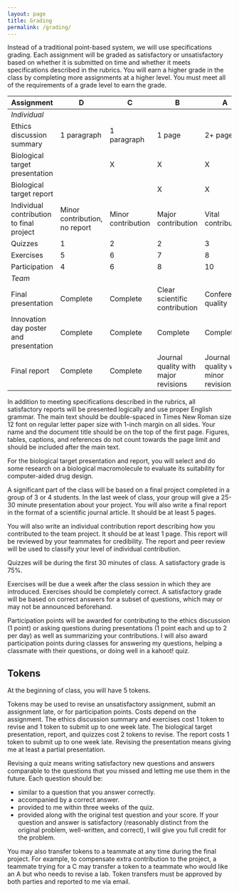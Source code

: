 ```yaml
---
layout: page
title: Grading
permalink: /grading/
---
```


Instead of a traditional point-based system, we will use specifications grading. Each assignment will be graded as satisfactory or unsatisfactory based on whether it is submitted on time and whether it meets specifications described in the rubrics. You will earn a higher grade in the class by completing more assignments at a higher level. You must meet all of the requirements of a grade level to earn the grade.

| Assignment | D | C | B | A |
| ---------- | - | - | - | - |
| <i>Individual</i>
| Ethics discussion summary	| 1 paragraph  | 1 paragraph | 1 page | 2+ pages |
| Biological target presentation | | X | X | X |
| Biological target report |  |  | X | X |
| Individual contribution to final project	| Minor contribution, no report	| Minor contribution | Major contribution  |  Vital contribution |
| Quizzes | 1 | 2 | 2 | 3  |
| Exercises | 5 | 6 | 7 | 8 |
| Participation | 4 | 6 | 8 | 10 |
| <i>Team</i>
| Final presentation | Complete | Complete | Clear scientific contribution | Conference quality |
| Innovation day poster and presentation | Complete | Complete | Complete | Complete |
| Final report | Complete | Complete | Journal quality with major revisions | Journal quality with minor revisions |

In addition to meeting specifications described in the rubrics, all satisfactory reports will be presented logically and use proper English grammar. The main text should be double-spaced in Times New Roman size 12 font on regular letter paper size with 1-inch margin on all sides. Your name and the document title should be on the top of the first page. Figures, tables, captions, and references do not count towards the page limit and should be included after the main text.

For the biological target presentation and report, you will select and do some research on a biological macromolecule to evaluate its suitability for computer-aided drug design.

A significant part of the class will be based on a final project completed in a group of 3 or 4 students. In the last week of class, your group will give a 25-30 minute presentation about your project. You will also write a final report in the format of a scientific journal article. It should be at least 5 pages.

You will also write an individual contribution report describing how you contributed to the team project. It should be at least 1 page. This report will be reviewed by your teammates for credibility. The report and peer review will be used to classify your level of individual contribution.

Quizzes will be during the first 30 minutes of class. A satisfactory grade is 75%.

Exercises will be due a week after the class session in which they are introduced. Exercises should be completely correct. A satisfactory grade will be based on correct answers for a subset of questions, which may or may not be announced beforehand.

Participation points will be awarded for contributing to the ethics discussion (1 point) or asking questions during presentations (1 point each and up to 2 per day) as well as summarizing your contributions. I will also award participation points during classes for answering my questions, helping a classmate with their questions, or doing well in a kahoot! quiz.

## Tokens

At the beginning of class, you will have 5 tokens.

Tokens may be used to revise an unsatisfactory assignment, submit an assignment late, or for participation points. Costs depend on the assignment. The ethics discussion summary and exercises cost 1 token to revise and 1 token to submit up to one week late. The biological target presentation, report, and quizzes cost 2 tokens to revise. The report costs 1 token to submit up to one week late. Revising the presentation means giving me at least a partial presentation.

Revising a quiz means writing satisfactory new questions and answers comparable to the questions that you missed and letting me use them in the future. Each question should be:
* similar to a question that you answer correctly.
* accompanied by a correct answer.
* provided to me within three weeks of the quiz.
* provided along with the original test question and your score.
If your question and answer is satisfactory (reasonably distinct from the original problem, well-written, and correct), I will give you full credit for the problem.

You may also transfer tokens to a teammate at any time during the final project. For example, to compensate extra contribution to the project, a teammate trying for a C may transfer a token to a teammate who would like an A but who needs to revise a lab. Token transfers must be approved by both parties and reported to me via email.

<!--
Components of the final grade are:

| **Component**                      | **Percentage** |
| :---                           | ---: |
| Work product (team)            | 30 |
| Individual contribution        | 25 |
| Reports and Presentations      |    |
| > Biological target presentation | 5  |
| > Midterm presentation         | 5  |
| > Pharmaceutical ethics report   | 5  |
| > Final presentation             | 5  |
| > Final report                   | 10 |
| Attendance                     | 10 |
| Peer review                    | 5  |
| | |

Each team will be graded on the quality and level of effort each team member demonstrates, the participation and functioning of the students as members of a team, and the overall performance of the team, which includes its effectiveness in collaboration, and achieving the project goals, deliverables, and outcomes in a quality fashion.

Individual contribution grades will be based on the individual contribution reports and the portfolio, including their credibility. The attendance grade will be reduced by 2 points for unexcused absences and 1 for late arrival, and may be negative. The peer review will be based on completion of surveys, and the actual scores.
-->

